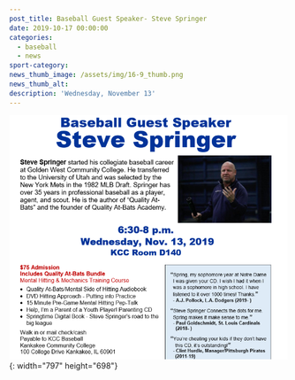 ```yaml
---
post_title: Baseball Guest Speaker- Steve Springer
date: 2019-10-17 00:00:00
categories:
  - baseball
  - news
sport-category:
news_thumb_image: /assets/img/16-9_thumb.png
news_thumb_alt:
description: 'Wednesday, November 13'
---
```


![](/uploads/springer.PNG){: width="797" height="698"}